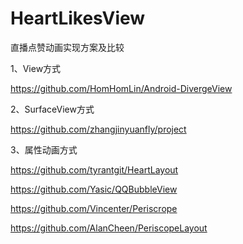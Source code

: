# HeartLikesView
直播点赞动画实现方案及比较


1、View方式

https://github.com/HomHomLin/Android-DivergeView


2、SurfaceView方式

https://github.com/zhangjinyuanfly/project

3、属性动画方式

https://github.com/tyrantgit/HeartLayout


https://github.com/Yasic/QQBubbleView


https://github.com/Vincenter/Periscrope


https://github.com/AlanCheen/PeriscopeLayout
